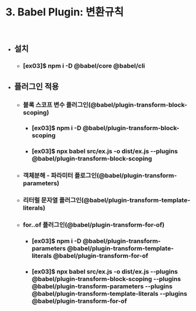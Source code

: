 #     3. Babel Plugin: 변환규칙
&nbsp;
* ##  설치
  * ### [ex03]$ npm i -D @babel/core @babel/cli
* ##  플러그인 적용
  * ### 블록 스코프 변수 플러그인(@babel/plugin-transform-block-scoping)
    * ### [ex03]$ npm i -D @babel/plugin-transform-block-scoping
    * ### [ex03]$ npx babel src/ex.js -o dist/ex.js --plugins @babel/plugin-transform-block-scoping
  * ### 객체분해 - 파라미터 플로그인(@babel/plugin-transform-parameters)
  * ### 리터럴 문자열 플러그인(@babel/plugin-transform-template-literals)
  * ### for..of 플러그인(@babel/plugin-transform-for-of)
    * ### [ex03]$ npm i -D @babel/plugin-transform-parameters @babel/plugin-transform-template-literals @babel/plugin-transform-for-of
    * ### [ex03]$ npx babel src/ex.js -o dist/ex.js --plugins @babel/plugin-transform-block-scoping --plugins @babel/plugin-transform-parameters --plugins @babel/plugin-transform-template-literals --plugins @babel/plugin-transform-for-of